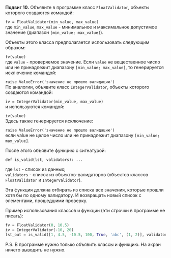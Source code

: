 **Подвиг 10.** Объявите в программе класс `FloatValidator`, объекты которого создаются командой:

`fv = FloatValidator(min_value, max_value)` \
где `min_value`, `max_value` - минимальное и максимальное допустимое значение (диапазон `[min_value; max_value]`).

Объекты этого класса предполагается использовать следующим образом:

`fv(value)` \
где `value` - проверяемое значение. Если `value` не вещественное число или не принадлежит диапазону
`[min_value; max_value]`, то генерируется исключение командой:

`raise ValueError('значение не прошло валидацию')` \
По аналогии, объявите класс `IntegerValidator`, объекты которого создаются командой:

`iv = IntegerValidator(min_value, max_value)` \
и используются командой:

`iv(value)` \
Здесь также генерируется исключение:

`raise ValueError('значение не прошло валидацию')` \
если value не целое число или не принадлежит диапазону `[min_value; max_value]`.

После этого объявите функцию с сигнатурой:

`def is_valid(lst, validators): ...` 

где `lst` - список из данных; \
`validators` - список из объектов-валидаторов (объектов классов `FloatValidator` и `IntegerValidator`).

Эта функция должна отбирать из списка все значения, которые прошли хотя бы по одному валидатору.
И возвращать новый список с элементами, прошедшими проверку.

Пример использования классов и функции (эти строчки в программе не писать):

```python
fv = FloatValidator(0, 10.5)
iv = IntegerValidator(-10, 20)
lst_out = is_valid([1, 4.5, -10.5, 100, True, 'abc', (1, 2)], validators=[fv, iv])   # [1, 4.5]
```

P.S. В программе нужно только объявить классы и функцию. На экран ничего выводить не нужно.